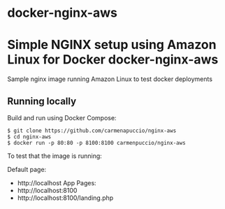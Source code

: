 # docker-nginx-aws
Simple NGINX setup using Amazon Linux for Docker
docker-nginx-aws
===========

Sample nginx image running Amazon Linux to test docker deployments

## Running locally

Build and run using Docker Compose:

	$ git clone https://github.com/carmenapuccio/nginx-aws
	$ cd nginx-aws
	$ docker run -p 80:80 -p 8100:8100 carmenpuccio/nginx-aws

To test that the image is running:

Default page:
* http://localhost
App Pages:
* http://localhost:8100
* http://localhost:8100/landing.php



